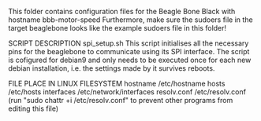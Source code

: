 This folder contains configuration files for the Beagle Bone Black with hostname bbb-motor-speed
Furthermore, make sure the sudoers file in the target beaglebone looks like the example sudoers file in this folder!

SCRIPT                  DESCRIPTION
spi_setup.sh            This script initialises all the necessary pins for the beaglebone to communicate using its SPI interface. The script is cofigured for debian9 and only needs to be executed once for each new debian installation, i.e. the settings made by it survives reboots.


FILE			PLACE IN LINUX FILESYSTEM
hostname		/etc/hostname
hosts			/etc/hosts
interfaces		/etc/network/interfaces
resolv.conf		/etc/resolv.conf (run "sudo chattr +i /etc/resolv.conf" to prevent other programs from editing this file)
